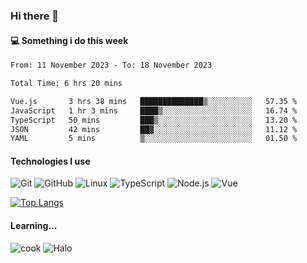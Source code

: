 ### Hi there 👋

#### 💻 Something i do this week

<!--START_SECTION:waka-->

```txt
From: 11 November 2023 - To: 18 November 2023

Total Time: 6 hrs 20 mins

Vue.js       3 hrs 38 mins   ██████████████▒░░░░░░░░░░   57.35 %
JavaScript   1 hr 3 mins     ████▒░░░░░░░░░░░░░░░░░░░░   16.74 %
TypeScript   50 mins         ███▒░░░░░░░░░░░░░░░░░░░░░   13.20 %
JSON         42 mins         ██▓░░░░░░░░░░░░░░░░░░░░░░   11.12 %
YAML         5 mins          ▒░░░░░░░░░░░░░░░░░░░░░░░░   01.50 %
```

<!--END_SECTION:waka-->


#### Technologies I use
![Git](https://img.shields.io/badge/-Git-222222?style=flat&logo=git&logoColor=F05032)
![GitHub](https://img.shields.io/badge/-GitHub-181717?style=flat&logo=github)
![Linux](https://img.shields.io/badge/-Linux-222222?style=flat&logo=linux&logoColor=FCC624)
![TypeScript](https://img.shields.io/badge/-TypeScript-000000?style=flat&logo=typescript)
![Node.js](https://img.shields.io/badge/-Node.js-222222?style=flat&logo=node.js&logoColor=339933)
![Vue](https://img.shields.io/badge/-Vue-222222?style=flat&logo=Vue.js&logoColor=4FC08D)

[![Top Langs](https://github-readme-stats.vercel.app/api/top-langs/?username=GodlessLiu&layout=compact)](https://github.com/anuraghazra/github-readme-stats)
#### Learning...
![cook](https://img.shields.io/badge/cook-v0.0.0-yellow.svg)
![Halo](https://img.shields.io/badge/Halo-v2.9.0-blue.svg)
